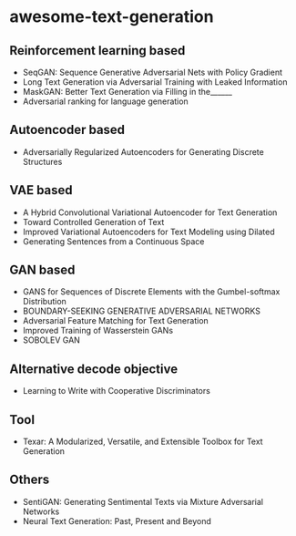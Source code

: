 # awesome-text-generation

## Reinforcement learning based
   * SeqGAN: Sequence Generative Adversarial Nets with Policy Gradient
   * Long Text Generation via Adversarial Training with Leaked Information
   * MaskGAN: Better Text Generation via Filling in the______
   * Adversarial ranking for language generation
   
## Autoencoder based
   * Adversarially Regularized Autoencoders for Generating Discrete Structures

## VAE based
   * A Hybrid Convolutional Variational Autoencoder for Text Generation
   * Toward Controlled Generation of Text
   * Improved Variational Autoencoders for Text Modeling using Dilated
   * Generating Sentences from a Continuous Space
   
## GAN based
   *  GANS for Sequences of Discrete Elements with the Gumbel-softmax Distribution
   *  BOUNDARY-SEEKING GENERATIVE ADVERSARIAL NETWORKS
   *  Adversarial Feature Matching for Text Generation
   *  Improved Training of Wasserstein GANs
   *  SOBOLEV GAN
## Alternative decode objective
   * Learning to Write with Cooperative Discriminators
## Tool
   *  Texar: A Modularized, Versatile, and Extensible Toolbox for Text Generation

## Others
   * SentiGAN: Generating Sentimental Texts via Mixture Adversarial Networks
   * Neural Text Generation: Past, Present and Beyond
